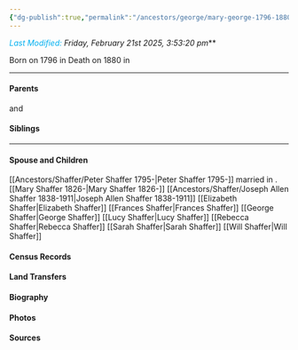 ```yaml
---
{"dg-publish":true,"permalink":"/ancestors/george/mary-george-1796-1880/","tags":["Mary-George"]}
---
```


*<font color="#00b0f0">Last Modified:</font> Friday, February 21st 2025, 3:53:20 pm***

Born on  1796 in <!-- link to place -->
Death on 1880 in <!-- link to place -->

---
#### Parents

<!-- Link to father --> and <!-- Link to mother-->
#### Siblings
<!-- Link to sibling -->

---
#### Spouse and Children
[[Ancestors/Shaffer/Peter Shaffer 1795-\|Peter Shaffer 1795-]] married <!-- link to date --> in <!-- link to place -->.
[[Mary Shaffer 1826-\|Mary Shaffer 1826-]]
[[Ancestors/Shaffer/Joseph Allen Shaffer 1838-1911\|Joseph Allen Shaffer 1838-1911]]
[[Elizabeth Shaffer\|Elizabeth Shaffer]]
[[Frances Shaffer\|Frances Shaffer]]
[[George Shaffer\|George Shaffer]]
[[Lucy Shaffer\|Lucy Shaffer]]
[[Rebecca Shaffer\|Rebecca Shaffer]]
[[Sarah Shaffer\|Sarah Shaffer]]
[[Will Shaffer\|Will Shaffer]]

#### Census Records

#### Land Transfers

#### Biography

#### Photos

#### Sources

